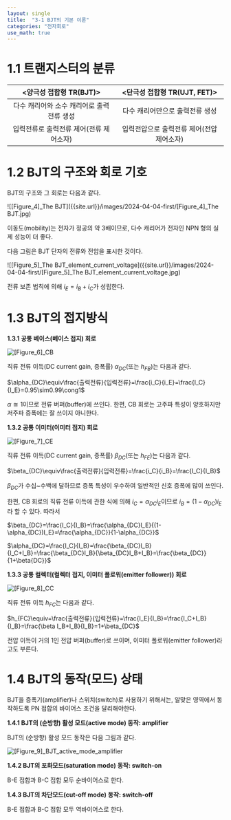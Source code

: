 ```yaml
---
layout: single
title:  "3-1 BJT의 기본 이론"
categories: "전자회로"
use_math: true
---
```


# 1.1 트랜지스터의 분류

|          <양극성 접합형 TR(BJT)>          |       <단극성 접합형 TR(UJT, FET)>        |
| :---------------------------------------: | :---------------------------------------: |
| 다수 캐리어와 소수 캐리어로 출력전류 생성 |      다수 캐리어만으로 출력전류 생성      |
|  입력전류로 출력전류 제어(전류 제어소자)  | 입력전압으로 출력전류 제어(전압 제어소자) |

# 1.2 BJT의 구조와 회로 기호

BJT의 구조와 그 회로는 다음과 같다.

![[Figure_4]_The BJT]({{site.url}}/images/2024-04-04-first/[Figure_4]_The BJT.jpg)

이동도(mobility)는 전자가 정공의 약 3배이므로, 다수 캐리어가 전자인 NPN 형의 실제 성능이 더 좋다.



다음 그림은 BJT 단자의 전류와 전압을 표시한 것이다.

![[Figure_5]_The BJT_element_current_voltage]({{site.url}}/images/2024-04-04-first/[Figure_5]_The BJT_element_current_voltage.jpg)

전류 보존 법칙에 의해 $i_E=i_B+i_C$가 성립한다.



# 1.3 BJT의 접지방식

**1.3.1 공통 베이스(베이스 접지) 회로**

![[Figure_6]_CB]({{site.url}}/images/2024-04-04-first/[Figure_6]_CB.jpg)

직류 전류 이득(DC current gain, 증폭률) $\alpha_{DC}$(또는 $h_{FB}$)는 다음과 같다.

$\alpha_{DC}\equiv\frac{출력전류}{입력전류}=\frac{i_C}{i_E}=\frac{I_C}{I_E}=0.95\sim0.99\cong1$

$\alpha\cong1$이므로 전류 버퍼(buffer)에 쓰인다. 한편, CB 회로는 고주파 특성이 양호하지만 저주파 증폭에는 잘 쓰이지 아니한다.



**1.3.2 공통 이미터(이미터 접지) 회로**

![[Figure_7]_CE]({{site.url}}/images/2024-04-04-first/[Figure_7]_CE.jpg)

직류 전류 이득(DC current gain, 증폭률) $\beta_{DC}$(또는 $h_{FE}$)는 다음과 같다.

$\beta_{DC}\equiv\frac{출력전류}{입력전류}=\frac{i_C}{i_B}=\frac{I_C}{I_B}$

$\beta_{DC}$가 수십~수백에 달하므로 증폭 특성이 우수하여 일반적인 신호 증폭에 많이 쓰인다.

한편, CB 회로의 직류 전류 이득에 관한 식에 의해 $i_C=\alpha_{DC}i_E$이므로 $i_B=(1-\alpha_{DC})i_E$라 할 수 있다. 따라서

$\beta_{DC}=\frac{I_C}{I_B}=\frac{\alpha_{DC}I_E}{(1-\alpha_{DC})I_E}=\frac{\alpha_{DC}}{1-\alpha_{DC}}$

$\alpha_{DC}=\frac{I_C}{I_B}=\frac{\beta_{DC}I_B}{I_C+I_B}=\frac{\beta_{DC}I_B}{\beta_{DC}I_B+I_B}=\frac{\beta_{DC}}{1+\beta{DC}}$



**1.3.3 공통 컬렉터(컬렉터 접지, 이미터 폴로워(emitter follower)) 회로**

![[Figure_8]_CC]({{site.url}}/images/2024-04-04-first/[Figure_8]_CC.jpg)

직류 전류 이득 $h_{FC}$는 다음과 같다.

$h_{FC}\equiv=\frac{출력전류}{입력전류}=\frac{I_E}{I_B}=\frac{I_C+I_B}{I_B}=\frac{\beta I_B+I_B}{I_B}=1+\beta_{DC}$

전압 이득이 거의 1인 전압 버퍼(buffer)로 쓰이며, 이미터 폴로워(emitter follower)라고도 부른다.



# 1.4 BJT의 동작(모드) 상태

BJT을 증폭기(amplifier)나 스위치(switch)로 사용하기 위해서는, 알맞은 영역에서 동작하도록 PN 접합의 바이어스 조건을 달리해야한다.



**1.4.1 BJT의 (순방향) 활성 모드(active mode) 동작: amplifier**

BJT의 (순방향) 활성 모드 동작은 다음 그림과 같다.

![[Figure_9]_BJT_active_mode_amplifier]({{site.url}}/images/2024-04-04-first/[Figure_9]_BJT_active_mode_amplifier.jpg)

**1.4.2 BJT의 포화모드(saturation mode) 동작: switch-on**

B-E 접합과 B-C 접합 모두 순바이어스로 한다.



**1.4.3 BJT의 차단모드(cut-off mode) 동작: switch-off**

B-E 접합과 B-C 접합 모두 역바이어스로 한다.
